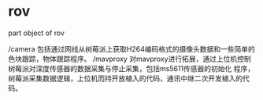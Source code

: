 # rov
part object of rov

  /camera 包括通过网线从树莓派上获取H264编码格式的摄像头数据和一些简单的色块跟踪，物体跟踪程序。
  /mavproxy 对mavproxy进行拓展，通过上位机控制树莓派对深度传感器的数据采集与停止采集，包括ms5611传感器的初始化
            程序，树莓派采集数据逻辑，上位机而持开放植入的代码，通讯中继二次开发植入的代码。
